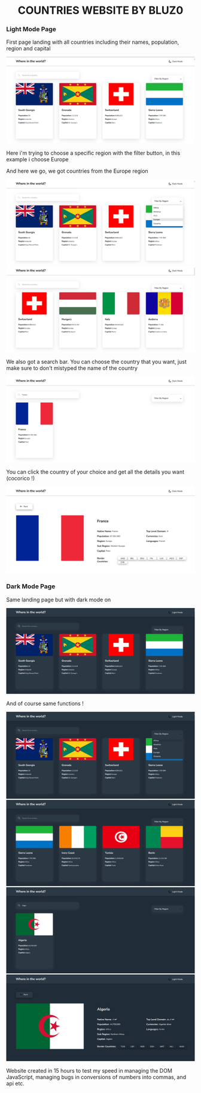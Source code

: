 <h1 align="center">COUNTRIES WEBSITE BY BLUZ0</h1>

### Light Mode Page
<p>First page landing with all countries including their names, population, region and capital</p>
<img src="images/thing1.png">

<p>Here i'm trying to choose a specific region with the filter button, in this example i choose Europe</p>
<p>And here we go, we got countries from the Europe region</p>
<img src="images/thing2.png">
<img src="images/thing3.png">

<p>We also got a search bar. You can choose the country that you want, just make sure to don't mistyped the name of the country</p>
<img src="images/thing5.png">

<p>You can click the country of your choice and get all the details you want (cocorico !)</p>
<img src="images/thing4.png">

### Dark Mode Page

<p>Same landing page but with dark mode on</p>
<img src="images/thing7.png">
<p> And of course same functions !</p>
<img src="images/thing8.png">
<img src="images/thing9.png">
<img src="images/thing10.png">
<img src="images/thing11.png">

<p>Website created in 15 hours to test my speed in managing the DOM JavaScript, managing bugs in conversions of numbers into commas, and api etc.</p>
